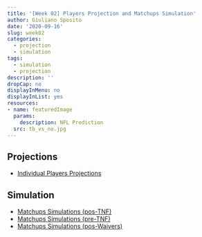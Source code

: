 ```yaml
---
title: '[Week 02] Players Projection and Matchups Simulation'
author: Giuliano Sposito
date: '2020-09-16'
slug: week02
categories:
  - projection
  - simulation
tags:
  - simulation
  - projection
description: ''
dropCap: no
displayInMenu: no
displayInList: yes
resources:
- name: featuredImage
  params:
    description: NFL Prediction
  src: tb_vs_no.jpg
---
```


<!--more-->

## Projections

- [Individual Players Projections](/reports/2020/ffa_players_projection_week2.html)

## Simulation

- [Matchups Simulations (pos-TNF)](/reports/2020/dudes_simulation_v5_week2_posTNF.html)
- [Matchups Simulations (pre-TNF)](/reports/2020/dudes_simulation_v5_week2_preTNF.html)
- [Matchups Simulations (pos-Waivers)](/reports/2020/dudes_simulation_v5_week2_posWaivers.html)